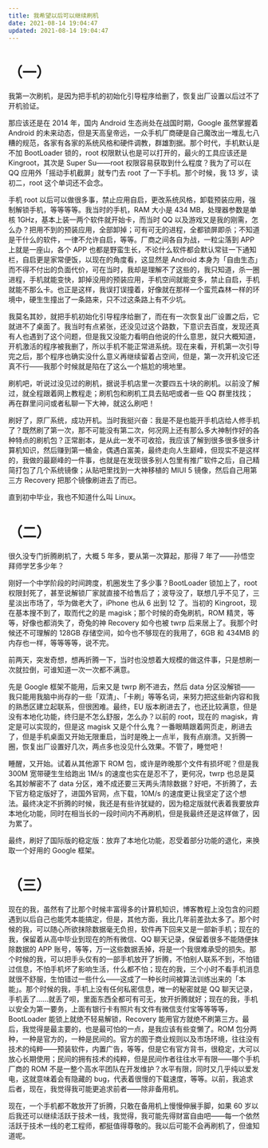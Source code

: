```yaml
---
title: 我希望以后可以继续刷机
date: 2021-08-14 19:04:47
updated: 2021-08-14 19:04:47
---
```


# （一）

我第一次刷机，是因为把手机的初始化引导程序给删了，恢复出厂设置以后过不了开机验证。

那应该还是在 2014 年，国内 Android 生态尚处在战国时期，Google 虽然掌握着 Android 的未来动态，但是天高皇帝远，一众手机厂商硬是自己魔改出一堆乱七八糟的规范，各家有各家的系统风格和硬件调教，群雄割据。那个时代，手机默认是不加 BootLoader 锁的，root 权限默认也是可以打开的，最火的工具应该还是 Kingroot，其次是 Super Su——root 权限容易获取到什么程度？我为了可以在 QQ 应用外「摇动手机截屏」就专门去 root 了一下手机。那个时候，我 13 岁，读初二，root 这个单词还不会念。

手机 root 以后可以做很多事，禁止应用自启，更改系统风格，卸载预装应用，强制解锁手机，等等等等。我当时的手机，RAM 大小是 434 MB，处理器参数是单核 1GHz，基本上装一两个软件就开始卡，而当时 QQ 以及游戏又是我的刚需，怎么办？把用不到的预装应用，全部卸掉；可有可无的进程，全都锁屏即杀；不知道是干什么的软件，一律不允许自启，等等。厂商之间各自为战，一粒尘落到 APP 上就是一座山，各个 APP 也都是野蛮生长，不论什么软件都会默认常驻一下通知栏，自启更是家常便饭，以现在的角度看，这显然是 Android 本身为「自由生态」而不得不付出的负面代价，可在当时，我却是理解不了这些的，我只知道，杀一圈进程，手机就能变快，卸掉没用的预装应用，手机空间就能变多，禁止自启，手机就能不那么卡。也正是这样，我误打误撞着，好像就在那样一个蛮荒森林一样的环境中，硬生生撞出了一条路来，只不过这条路上有不少坑。

我莫名其妙，就把手机初始化引导程序给删了，而在有一次恢复出厂设置之后，它就进不了桌面了。我当时有点紧张，还没见过这个路数，下意识去百度，发现还真有人也遇到了这个问题，但是我又没能力看明白他说的什么意思，就只大概知道，开机激活的程序被我删了，所以手机不能正常进系统。现在来看，开机第一次引导完之后，那个程序也确实没什么意义再继续留着占空间，但是，第一次开机没它还真不行——我那个时候就是陷在了这么一个尴尬的境地里。

刷机吧，听说过没见过的刷机，据说手机店里一次要四五十块的刷机。以前没了解过，就全程跟着网上教程走；刷机包和刷机工具去贴吧或者一些 QQ 群里找找；再在群里问问或者私聊一下大神，就这么刷吧！

刷好了，原厂系统，成功开机。当时我挺兴奋：我是不是也能开手机店给人修手机了？既然刷了第一次，那不可能没有第二次，何况网上还有那么多大神制作好的各种特点的刷机包？正常剧本，是从此一发不可收拾，我应该了解到很多很多很多计算机知识，然后赚到第一桶金，偶遇白富美，最终走向人生巅峰，但现实不是这样的，我做的最巅峰的一件事，也就是在发现很多别人包里有推广软件之后，自己精简打包了几个系统镜像；从贴吧里找到一大神移植的 MIUI 5 镜像，然后自己用第三方 Recovery 把那个镜像刷进去了而已。

直到初中毕业，我也不知道什么叫 Linux。

# （二）

很久没专门折腾刷机了，大概 5 年多，要从第一次算起，那得 7 年了——孙悟空拜师学艺多少年？

刚好一个中学阶段的时间跨度，机圈发生了多少事？BootLoader 锁加上了，root 权限封死了，甚至说解锁厂家就直接不给售后了；波导没了，联想几乎不见了，三星淡出市场了，华为做老大了，iPhone 也从 6 出到 12 了。当初的 Kingroot，现在基本搜不到了，取而代之的是 magisk；那个时候的奇兔刷机，ROM 精灵，等等，好像也都消失了，奇兔的神 Recovery 如今也被 twrp 后来居上了。我那个时候还不可理解的 128GB 存储空间，如今也不够现在的我用了，6GB 和 434MB 的内存也一样，等等等等，说不完。

前两天，突发奇想，想再折腾一下，当时也没想着大规模的做这件事，只是想刷一次就拉倒，可谁知道一次一次都不满意。

先是 Google 框架不能用，后来又是 twrp 刷不进去，然后 data 分区没解锁——我只能用我脑中尚存的一些「双清」、「卡刷」等等名词，来努力把这些新内容和我的熟悉区建立起联系，但很困难。最终，EU 版本刷进去了，也还比较满意，但是没有本地化功能，终归是不怎么舒服，怎么办？以前的 root，现在的 magisk，肯定是可以实现的，但是这 magisk 又是个什么鬼？一番眼睛跟着网页走，刷进去了，但是手机桌面又开始无限重启，当时是晚上一点半，我有点崩溃。又折腾一圈，恢复出厂设置好几次，两点多也没见什么效果。不管了，睡觉吧！

睡醒，又开始。试着从其他源下 ROM 包，或许是昨晚那个文件有损坏呢？但是我 300M 宽带硬生生给跑出 1M/s 的速度也实在是忍不了，更何况，twrp 也总是莫名其妙解密不了 data 分区，难不成还要三天两头清除数据？好吧，不折腾了，去下官方稳定版好了，进国外官网，点下载，10M/s 的速度更让我坚定了这个想法。最终决定不折腾的时候，我还是有些许犹疑的，因为稳定版就代表着我要放弃本地化功能，同时在相当长的一段时间内不再刷机，但是我最终还是这样做了，因为累了。

最终，刷好了国际版的稳定版：放弃了本地化功能，忍受着部分功能的退化，来换取一个好用的 Google 框架。

# （三）

现在的我，虽然有了比那个时候丰富得多的计算机知识，博客教程上没包含的问题遇到以后自己也能凭本能搞定，但是，其他方面，我比几年前差劲太多了。那个时候的我，可以随心所欲抹除数据毫无负担，软件再下回来又是一部新手机；现在的我，保留着从高中毕业到现在的所有微信、QQ 聊天记录，保留着很多不能随便抹除数据的 APP 账号，等等，万一这些数据丢掉，将是一个我很难承受的损失。那个时候的我，可以把手头仅有的一部手机放开了折腾，不怕别人联系不到，不怕错过信息，不怕手机坏了影响生活，什么都不怕；现在的我，三个小时不看手机消息就很不舒服，生怕错过一些什么——这成了一种长时间被算法训练出来的「本能」。那个时候的我，手机上没有任何私密信息，唯一的秘密就是 QQ 聊天记录，手机丢了......就丢了呗，里面东西全都可有可无，放开折腾就好；现在的我，手机以安全为第一要务，上面有银行卡有照片有文件有微信支付宝等等等等，BootLoader 能锁上就绝不轻易解锁，Recovery 能用官方就绝不刷第三方。最后，我觉得是最主要的，也是最可怕的一点，是我应该有些变懒了。ROM 包分两种，一种是官方的，一种是民间的。官方的囿于商业规则以及市场环境，往往没有技术的纯粹——预装软件，内置广告，等等，但是它有官方背书，很稳定，大可以放心长期使用；民间的拥有技术的纯粹，但是民间作者往往水平有限——哪个手机厂商的 ROM 不是一整个高水平团队在开发维护？水平有限，同时又几乎纯以爱发电，这就意味着会有隐藏的 bug，代表着很慢的下载速度，等等。以前，我追求后者，现在，我觉得我可能更追求前者——除非备用机。

现在，一个手机都不敢放开了折腾，只敢在备用机上慢慢伸展手脚，如果 60 岁以后我还可以继续活跃于技术一线，我觉得，我可能先得财富自由吧——每一个依然活跃于技术一线的老工程师，都挺值得尊敬的。我以后可能不会再刷机了，但谁知道呢。